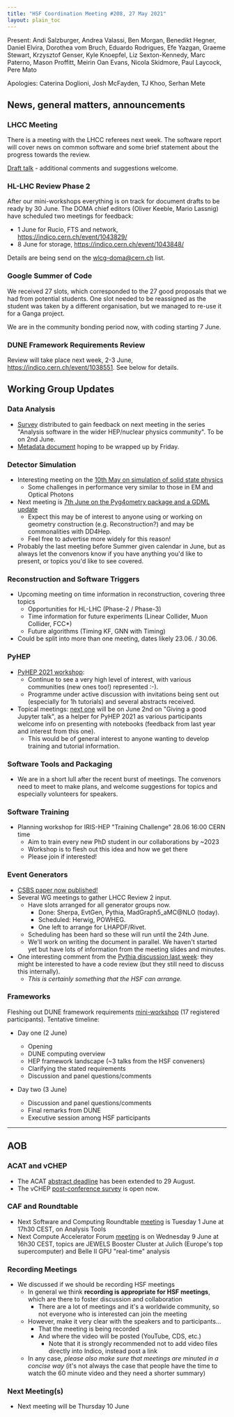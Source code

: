```yaml
---
title: "HSF Coordination Meeting #208, 27 May 2021"
layout: plain_toc
---
```


Present:
Andi Salzburger,
Andrea Valassi,
Ben Morgan,
Benedikt Hegner,
Daniel Elvira,
Dorothea vom Bruch,
Eduardo Rodrigues,
Efe Yazgan,
Graeme Stewart,
Krzysztof Genser,
Kyle Knoepfel,
Liz Sexton-Kennedy,
Marc Paterno,
Mason Proffitt,
Meirin Oan Evans,
Nicola Skidmore,
Paul Laycock,
Pere Mato

Apologies: Caterina Doglioni, Josh McFayden, TJ Khoo, Serhan Mete
  
## News, general matters, announcements

### LHCC Meeting

There is a meeting with the LHCC referees next week. The software report will cover news on common software and some brief statement about the progress towards the review.

[Draft talk](https://docs.google.com/presentation/d/1ecdtWvv_PXoKen7sDI-qrFD6HX_Pn4qgD56rzGKndGA/edit?usp=sharing) - additional comments and suggestions welcome.

### HL-LHC Review Phase 2

After our mini-workshops everything is on track for document drafts to be ready by 30 June. The DOMA chief editors (Oliver Keeble, Mario Lassnig) have scheduled two meetings for feedback:

- 1 June for Rucio, FTS and network, <https://indico.cern.ch/event/1043829/>
- 8 June for storage, <https://indico.cern.ch/event/1043848/>

Details are being send on the wlcg-doma@cern.ch list.

### Google Summer of Code

We received 27 slots, which corresponded to the 27 good proposals that we had from potential students. One slot needed to be reassigned as the student was taken by a different organisation, but we managed to re-use it for a Ganga project.

We are in the community bonding period now, with coding starting 7 June.

### DUNE Framework Requirements Review

Review will take place next week, 2-3 June, <https://indico.cern.ch/event/1038551>. See below for details.

## Working Group Updates

### Data Analysis

- [Survey](https://forms.gle/QL7NzSZJDRtUKgTo8) distributed to gain feedback on next meeting in the series "Analysis software in the wider HEP/nuclear physics community". To be on 2nd June.
- [Metadata document](https://docs.google.com/document/d/1zT5tPCtiNfuRm8ywKNbaNGvXGtCZYaO-GOj77pV2BEY/edit) hoping to be wrapped up by Friday.

### Detector Simulation

- Interesting meeting on the [10th May on simulation of solid state physics](https://indico.cern.ch/event/1016632/)
  - Some challenges in performance very similar to those in EM and Optical Photons
- Next meeting is [7th June on the Pyg4ometry package and a GDML update](https://indico.cern.ch/event/1038196/)
  - Expect this may be of interest to anyone using or working on geometry construction (e.g. Reconstruction?) and may be commonalities with DD4Hep.
  - Feel free to advertise more widely for this reason!
- Probably the last meeting before Summer given calendar in June, but as always let the convenors know if you have anything you'd like to present, or topics you'd like to see covered.

### Reconstruction and Software Triggers

- Upcoming meeting on time information in reconstruction, covering three topics
  - Opportunities for HL-LHC (Phase-2 / Phase-3)
  - Time information for future experiments (Linear Collider, Muon Collider, FCC*)
  - Future algorithms (Timing KF, GNN with Timing)
- Could be split into more than one meeting, dates likely 23.06. / 30.06.

### PyHEP

- [PyHEP 2021 workshop](https://indico.cern.ch/e/PyHEP2021):
  - Continue to see a very high level of interest, with various communities (new ones too!) represented :-).
  - Programme under active discussion with invitations being sent out (especially for 1h tutorials) and several abstracts received.
- Topical meetings: [next one](https://indico.cern.ch/event/1039240/) will be on June 2nd on "Giving a good Jupyter talk", as a helper for PyHEP 2021 as various participants welcome info on presenting with notebooks (feedback from last year and interest from this one).
  - This would be of general interest to anyone wanting to develop training and tutorial information.

### Software Tools and Packaging

- We are in a short lull after the recent burst of meetings. The convenors need to meet to make plans, and welcome suggestions for topics and especially volunteers for speakers.

### Software Training

- Planning workshop for IRIS-HEP "Training Challenge" 28.06 16:00 CERN time
  - Aim to train every new PhD student in our collaborations by ~2023
  - Workshop is to flesh out this idea and how we get there
  - Please join if interested!

### Event Generators

- [CSBS paper now published!](https://link.springer.com/10.1007/s41781-021-00055-1)
- Several WG meetings to gather LHCC Review 2 input.
  - Have slots arranged for all generator groups now.
    - Done: Sherpa, EvtGen, Pythia, MadGraph5_aMC@NLO (today).
    - Scheduled: Herwig, POWHEG.
    - One left to arrange for LHAPDF/Rivet.
  - Scheduling has been hard so these will run until the 24th June.
  - We'll work on writing the document in parallel. We haven't started yet but have lots of information from the meeting slides and minutes.
- One interesting comment from the [Pythia discussion last week](https://hepsoftwarefoundation.org/organization/2021/05/20/generators.html): they might be interested to have a code review (but they still need to discuss this internally).
  - *This is certainly something that the HSF can arrange.*

### Frameworks

Fleshing out DUNE framework requirements [mini-workshop](https://indico.cern.ch/event/1038551) (17 registered participants).  Tentative timeline:

- Day one (2 June)
  - Opening
  - DUNE computing overview
  - HEP framework landscape (~3 talks from the HSF conveners)
  - Clarifying the stated requirements
  - Discussion and panel questions/comments

- Day two (3 June)
  - Discussion and panel questions/comments
  - Final remarks from DUNE
  - Executive session among HSF participants

---

## AOB

### ACAT and vCHEP

- The ACAT [abstract deadline](https://indico.cern.ch/event/855454/abstracts/) has been extended to 29 August.
- The vCHEP [post-conference survey](https://indico.cern.ch/event/948465/surveys/2195) is open now.

### CAF and Roundtable

- Next Software and Computing Roundtable [meeting](https://indico.jlab.org/event/420/#b-2284-analysis-i-tools-analys) is Tuesday 1 June at 17h30 CEST, on Analysis Tools
- Next Compute Accelerator Forum [meeting](https://indico.cern.ch/event/975011/) is on Wednesday 9 June at 16h30 CEST, topics are JEWELS Booster Cluster at Julich (Europe's top supercomputer) and Belle II GPU "real-time" analysis

### Recording Meetings

- We discussed if we should be recording HSF meetings
  - In general we think **recording is appropriate for HSF meetings**, which are there to foster discussion and collaboration
    - There are a lot of meetings and it's a worldwide community, so not everyone who is interested can join the meeting
  - However, make it very clear with the speakers and to participants...
    - That the meeting is being recorded
    - And where the video will be posted (YouTube, CDS, etc.)
      - Note that it is strongly recommended not to add video files directly into Indico, instead post a link
  - In any case, *please also make sure that meetings are minuted in a concise way* (it's not always the case that people have the time to watch the 60 minute video and they need a shorter summary)

### Next Meeting(s)

- Next meeting will be Thursday 10 June
